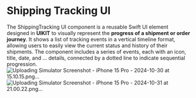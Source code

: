 # Shipping Tracking UI
The ShippingTracking UI component is a reusable Swift UI element designed in **UIKIT** to visually represent the **progress of a shipment or order journey**. It shows a list of tracking events in a vertical timeline format, allowing users to easily view the current status and history of their shipments. The component includes a series of events, each with an icon, title, date, and ... details, connected by a dotted line to indicate sequential progression.
![Uploading Simulator Screenshot - iPhone 15 Pro - 2024-10-30 at 15.10.15.png…]()
![Uploading Simulator Screenshot - iPhone 15 Pro - 2024-10-31 at 21.00.22.png…]()
